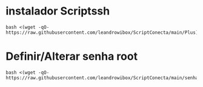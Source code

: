 # instalador Scriptssh 
```
bash <(wget -qO- https://raw.githubusercontent.com/leandrowibox/ScriptConecta/main/Plus)
```

# Definir/Alterar senha root
```
bash <(wget -qO- https://raw.githubusercontent.com/leandrowibox/ScriptConecta/main/senharoot)
```
